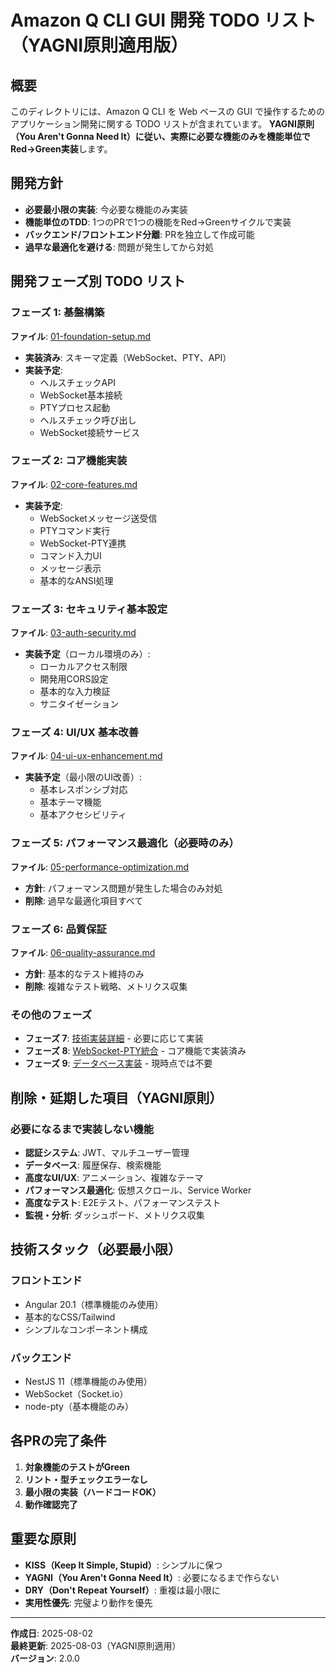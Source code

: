 # Amazon Q CLI GUI 開発 TODO リスト（YAGNI原則適用版）

## 概要

このディレクトリには、Amazon Q CLI を Web ベースの GUI で操作するためのアプリケーション開発に関する TODO リストが含まれています。
**YAGNI原則（You Aren't Gonna Need It）**に従い、実際に必要な機能のみを**機能単位でRed→Green実装**します。

## 開発方針

- **必要最小限の実装**: 今必要な機能のみ実装
- **機能単位のTDD**: 1つのPRで1つの機能をRed→Greenサイクルで実装
- **バックエンド/フロントエンド分離**: PRを独立して作成可能
- **過早な最適化を避ける**: 問題が発生してから対処

## 開発フェーズ別 TODO リスト

### フェーズ 1: 基盤構築

**ファイル**: [01-foundation-setup.md](./01-foundation-setup.md)

- **実装済み**: スキーマ定義（WebSocket、PTY、API）
- **実装予定**:
  - ヘルスチェックAPI
  - WebSocket基本接続
  - PTYプロセス起動
  - ヘルスチェック呼び出し
  - WebSocket接続サービス

### フェーズ 2: コア機能実装

**ファイル**: [02-core-features.md](./02-core-features.md)

- **実装予定**:
  - WebSocketメッセージ送受信
  - PTYコマンド実行
  - WebSocket-PTY連携
  - コマンド入力UI
  - メッセージ表示
  - 基本的なANSI処理

### フェーズ 3: セキュリティ基本設定

**ファイル**: [03-auth-security.md](./03-auth-security.md)

- **実装予定**（ローカル環境のみ）:
  - ローカルアクセス制限
  - 開発用CORS設定
  - 基本的な入力検証
  - サニタイゼーション

### フェーズ 4: UI/UX 基本改善

**ファイル**: [04-ui-ux-enhancement.md](./04-ui-ux-enhancement.md)

- **実装予定**（最小限のUI改善）:
  - 基本レスポンシブ対応
  - 基本テーマ機能
  - 基本アクセシビリティ

### フェーズ 5: パフォーマンス最適化（必要時のみ）

**ファイル**: [05-performance-optimization.md](./05-performance-optimization.md)

- **方針**: パフォーマンス問題が発生した場合のみ対処
- **削除**: 過早な最適化項目すべて

### フェーズ 6: 品質保証

**ファイル**: [06-quality-assurance.md](./06-quality-assurance.md)

- **方針**: 基本的なテスト維持のみ
- **削除**: 複雑なテスト戦略、メトリクス収集

### その他のフェーズ

- **フェーズ 7**: [技術実装詳細](./07-technical-implementation-details.md) - 必要に応じて実装
- **フェーズ 8**: [WebSocket-PTY統合](./08-websocket-pty-integration.md) - コア機能で実装済み
- **フェーズ 9**: [データベース実装](./09-database-schema-implementation.md) - 現時点では不要

## 削除・延期した項目（YAGNI原則）

### 必要になるまで実装しない機能

- **認証システム**: JWT、マルチユーザー管理
- **データベース**: 履歴保存、検索機能
- **高度なUI/UX**: アニメーション、複雑なテーマ
- **パフォーマンス最適化**: 仮想スクロール、Service Worker
- **高度なテスト**: E2Eテスト、パフォーマンステスト
- **監視・分析**: ダッシュボード、メトリクス収集

## 技術スタック（必要最小限）

### フロントエンド
- Angular 20.1（標準機能のみ使用）
- 基本的なCSS/Tailwind
- シンプルなコンポーネント構成

### バックエンド
- NestJS 11（標準機能のみ使用）
- WebSocket（Socket.io）
- node-pty（基本機能のみ）

## 各PRの完了条件

1. **対象機能のテストがGreen**
2. **リント・型チェックエラーなし**
3. **最小限の実装（ハードコードOK）**
4. **動作確認完了**

## 重要な原則

- **KISS（Keep It Simple, Stupid）**: シンプルに保つ
- **YAGNI（You Aren't Gonna Need It）**: 必要になるまで作らない
- **DRY（Don't Repeat Yourself）**: 重複は最小限に
- **実用性優先**: 完璧より動作を優先

---

**作成日**: 2025-08-02  
**最終更新**: 2025-08-03（YAGNI原則適用）  
**バージョン**: 2.0.0